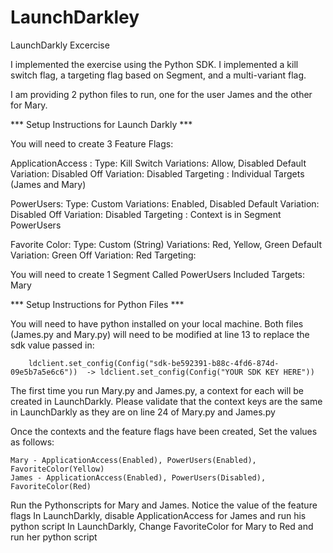 # LaunchDarkley
LaunchDarkly Excercise

I implemented the exercise using the Python SDK. I implemented a kill switch flag, a targeting flag based on Segment, and a multi-variant flag.

I am providing 2 python files to run, one for the user James and the other for Mary.

*** Setup Instructions for Launch Darkly ***

You will need to create 3 Feature Flags:

ApplicationAccess : 
        Type: Kill Switch
        Variations: Allow, Disabled
        Default Variation: Disabled
        Off Variation: Disabled
        Targeting : Individual Targets (James and Mary)

PowerUsers:
        Type: Custom
        Variations: Enabled, Disabled
        Default Variation: Disabled
        Off Variation: Disabled
        Targeting : Context is in Segment PowerUsers

Favorite Color:
        Type: Custom (String)
        Variations: Red, Yellow, Green
        Default Variation: Green
        Off Variation: Red
        Targeting: 

You will need to create 1 Segment Called PowerUsers
        Included Targets:  Mary

*** Setup Instructions for Python Files ***

You will need to have python installed on your local machine. 
Both files (James.py and Mary.py) will need to be modified at line 13 to replace the sdk value passed in:

        ldclient.set_config(Config("sdk-be592391-b88c-4fd6-874d-09e5b7a5e6c6"))  -> ldclient.set_config(Config("YOUR SDK KEY HERE"))

The first time you run Mary.py and James.py, a context for each will be created in LaunchDarkly. 
Please validate that the context keys are the same in LaunchDarkly as they are on line 24 of Mary.py and James.py

Once the contexts and the feature flags have been created, Set the values as follows:

    Mary - ApplicationAccess(Enabled), PowerUsers(Enabled), FavoriteColor(Yellow)
    James - ApplicationAccess(Enabled), PowerUsers(Disabled), FavoriteColor(Red)

Run the Pythonscripts for Mary and James. Notice the value of the feature flags
In LaunchDarkly, disable ApplicationAccess for James and run his python script
In LaunchDarkly, Change FavoriteColor for Mary to Red and run her python script

 
